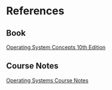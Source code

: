 # References

## Book

[Operating System Concepts 10th Edition](https://www.os-book.com/OS10/)

## Course Notes

[Operating Systems Course Notes](https://www.cs.uic.edu/~jbell/CourseNotes/OperatingSystems/)

